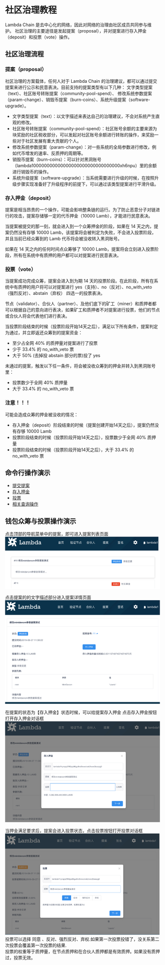# 社区治理教程

Lambda Chain 是去中心化的网络，因此对网络的治理由社区成员共同参与维护。
社区治理的主要途径是发起提案（proposal），并对提案进行存入押金（deposit）和投票（vote）操作。

## 社区治理流程
### 提案（proposal）
社区治理的方案载体，任何人对于 Lambda Chain 的治理建议，都可以通过提交提案来进行公示和民意表决。目前支持的提案类型有以下几种：
文字类型提案（text）、社区账号转账提案（community-pool-spend）、 修改系统参数提案（param-change）、销毁币提案（burn-coins）、系统升级提案（software-upgrade）。
- 文字类型提案（text）：以文字描述来表达自己的治理建议，不会对系统产生直观的修改。
- 社区账号转账提案（community-pool-spend）：社区账号余额的主要来源为块奖励的社区税收部分，可以发起对社区账号余额进行转账的操作，来奖励一些对于社区发展有重大贡献的个人。
- 修改系统参数提案（param-change）：对一些系统的全局参数进行修改，例如代币增发的速率、反质押的周期等。
- 销毁币提案（burn-coins）：可以针对黑洞账号（lambda100000000000000000000000000000000xh6npu）里的余额进行销毁币的操作。
- 系统升级提案（software-upgrade）：当系统需要进行升级的时候，在按照升级步骤实现准备好了升级程序的前提下，可以通过该类型提案进行平滑升级。

### 存入押金（deposit）
提案是相当昂贵的一个操作，可能会影响整条链的运行。为了防止恶意分子对链进行的攻击，提案存储够一定的代币押金（10000 Lamb），才能进行民意表决。

当提案被提交的那一刻，就会进入到一个众筹押金的阶段，如果在 14 天之内，提案仍然没有存够 10000 Lamb，该提案将会被判定为失败，不会进入投票阶段，并且当前已经众筹到的 Lamb 代币将会被没收转入黑洞账号。

如果在 14 天之内的任何时间点众筹够了 10000 Lamb，提案将会立刻进入投票阶段，所有在系统中有质押的用户都可以对提案进行民意表决。

### 投票（vote）
当提案成功完成众筹，提案会进入到为期 14 天的投票阶段。在此阶段，所有在系统中有质押的用户将可以对提案进行 yes（支持）、no（反对）、no_with_veto（强烈反对）、abstain（弃权） 四选一的投票表决。

节点（validator）、合伙人（partner）、及他们底下的矿工（miner）和质押者都可以根据自己的意向进行表决，如果矿工和质押者不对提案进行投票，他们的节点或合伙人将会代表他们进行表决。

当投票阶段结束的时候（投票阶段开始14天之后），满足以下所有条件，提案判定为通过，并立即返还众筹到的提案资金：
- 至少占全网 40% 的质押量对提案进行了投票
- 少于 33.4% 的 no_with_veto 票
- 大于 50% (去掉投 abstain 部分的票)投了 yes

未通过的提案，触发以下任一条件，将会被没收众筹到的押金并转入到黑洞账号里：
- 投票数少于全网 40% 质押量
- 大于 33.4% 的 no_with_veto 票

### 注意！！！
可能会造成众筹的押金被没收的情况：
- 存入押金（deposit）阶段结束的时候（提案创建开始14天之后），提案仍然没有存够 10000 Lamb
- 投票阶段结束的时候（投票阶段开始14天之后），投票数少于全网 40% 质押量
- 投票阶段结束的时候（投票阶段开始14天之后），大于 33.4% 的 no_with_veto 票

## 命令行操作演示
- [提交提案](./docs/lambdacli/tx/gov/submit-proposal.md)
- [存入押金](./docs/lambdacli/tx/gov/deposit.md)
- [投票](./docs/lambdacli/tx/gov/vote.md)
- [相关查询操作](./docs/lambdacli/query/gov/README.md)

## 钱包众筹与投票操作演示

点击顶部的导航菜单中的提案，即可进入提案列表页面
![proposal_list](./proposal_list.png)

点击提案的的文字描述部分进入提案详情页面
![proposal_detail](./proposal_detail.png)
 
在提案的状态为【存入押金】状态时候，可以给提案存入押金 点击存入押金按钮打开存入押金对话框
![deposit](./deposit.png)
  
当押金满足要求后，提案会进入投票状态，点击投票按钮打开投票对话框
![vote](./vote.png)
投票可以选择 同意 、反对、强烈反对、弃权.如果第一次投票投错了，没关系第二次投票会覆盖第一次投票的结果.  
投票的权重等于质押量，在节点质押和在合伙人质押都是有效质押。如果没有质押过，投票无效。
